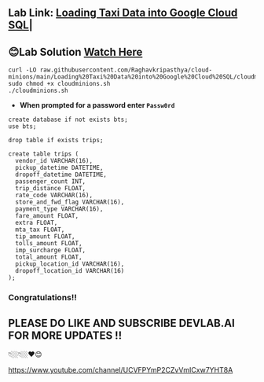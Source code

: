 
## Lab Link: [Loading Taxi Data into Google Cloud SQL](https://www.cloudskillsboost.google/focuses/35625?parent=game)|

##  😊Lab Solution [Watch Here](https://youtu.be/p7xzEk3LKpo)



```
curl -LO raw.githubusercontent.com/Raghavkripasthya/cloud-minions/main/Loading%20Taxi%20Data%20into%20Google%20Cloud%20SQL/cloudminions.sh
sudo chmod +x cloudminions.sh
./cloudminions.sh
```

- **When prompted for a password enter `Passw0rd`**



```
create database if not exists bts;
use bts;

drop table if exists trips;

create table trips (
  vendor_id VARCHAR(16),    
  pickup_datetime DATETIME,
  dropoff_datetime DATETIME,
  passenger_count INT,
  trip_distance FLOAT,
  rate_code VARCHAR(16),
  store_and_fwd_flag VARCHAR(16),
  payment_type VARCHAR(16),
  fare_amount FLOAT,
  extra FLOAT,
  mta_tax FLOAT,
  tip_amount FLOAT,
  tolls_amount FLOAT,
  imp_surcharge FLOAT,
  total_amount FLOAT,
  pickup_location_id VARCHAR(16),
  dropoff_location_id VARCHAR(16)
);
```

### Congratulations!!
## PLEASE DO LIKE AND SUBSCRIBE DEVLAB.AI FOR MORE UPDATES !!
👇🏼👇🏼❤️😊

https://www.youtube.com/channel/UCVFPYmP2CZvVmICxw7YHT8A
